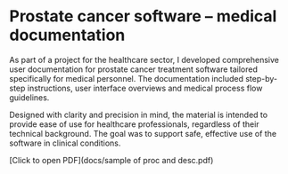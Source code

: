 # Prostate cancer software – medical documentation

As part of a project for the healthcare sector, I developed comprehensive user documentation for prostate cancer treatment software tailored specifically for medical personnel. The documentation included step-by-step instructions, user interface overviews and medical process flow guidelines.

Designed with clarity and precision in mind, the material is intended to provide ease of use for healthcare professionals, regardless of their technical background. The goal was to support safe, effective use of the software in clinical conditions.

[Click to open PDF](docs/sample of proc and desc.pdf)

